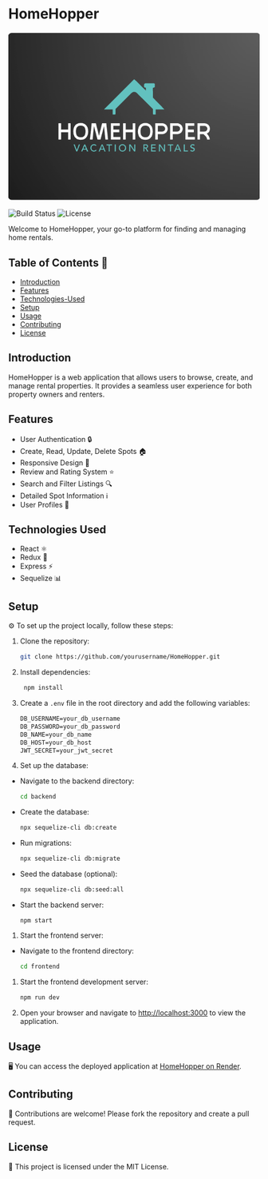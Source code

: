 # HomeHopper

![HomeHopper Logo](frontend/public/logo.png)

![Build Status](https://img.shields.io/badge/build-passing-brightgreen)
![License](https://img.shields.io/badge/license-MIT-blue)

Welcome to HomeHopper, your go-to platform for finding and managing home rentals.

## Table of Contents 📑

- [Introduction](#introduction)
- [Features](#features)
- [Technologies-Used](#technologies-used)
- [Setup](#setup)
- [Usage](#usage)
- [Contributing](#contributing)
- [License](#license)

## Introduction

HomeHopper is a web application that allows users to browse, create, and manage rental properties. It provides a seamless user experience for both property owners and renters.

## Features

- User Authentication 🔒
- Create, Read, Update, Delete Spots 🏠
- Responsive Design 📱
- Review and Rating System ⭐
- Search and Filter Listings 🔍
- Detailed Spot Information ℹ️
- User Profiles 👤

## Technologies Used

- React ⚛️
- Redux 🔄
- Express ⚡
- Sequelize 📊

## Setup

⚙️ To set up the project locally, follow these steps:

1. Clone the repository:

   ```sh
   git clone https://github.com/yourusername/HomeHopper.git

1. Install dependencies:

   ```sh
    npm install
   ```

1. Create a `.env` file in the root directory and add the following variables:

   ```plaintext
   DB_USERNAME=your_db_username
   DB_PASSWORD=your_db_password
   DB_NAME=your_db_name
   DB_HOST=your_db_host
   JWT_SECRET=your_jwt_secret
   ```

1. Set up the database:

- Navigate to the backend directory:

   ```sh
   cd backend
   ```

- Create the database:

   ```sh
   npx sequelize-cli db:create
   ```

- Run migrations:

   ```sh
   npx sequelize-cli db:migrate
   ```

- Seed the database (optional):

   ```sh
   npx sequelize-cli db:seed:all
   ```

- Start the backend server:

   ```sh
   npm start
   ```

1. Start the frontend server:

- Navigate to the frontend directory:

    ```sh
    cd frontend
    ```

1. Start the frontend development server:

    ```sh
    npm run dev
    ```

1. Open your browser and navigate to [http://localhost:3000](http://localhost:3000) to view the application.

## Usage

🖥️ You can access the deployed application at [HomeHopper on Render](https://homehopper.onrender.com).

## Contributing

🤝 Contributions are welcome! Please fork the repository and create a pull request.

## License

📄 This project is licensed under the MIT License.
